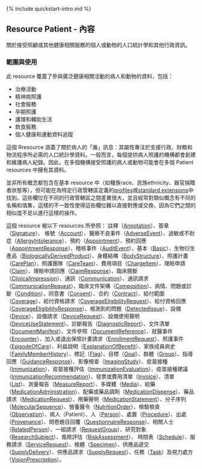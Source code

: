 {% include quickstart-intro.md %}

## Resource Patient - 內容

關於接受照顧或其他健康相關服務的個人或動物的人口統計學和其他行政資訊。

### 範圍與使用

此 resource 覆蓋了參與廣泛健康相關活動的病人和動物的資料，包括：

* 治療活動
* 精神病照護
* 社會服務
* 孕期照護
* 護理和輔助生活
* 飲食服務
* 個人健康和運動資料追蹤

這個 Rresource 涵蓋了關於病人的「誰」訊息：其屬性專注於支援行政、財務和物流程序所必需的人口統計學資料。一般而言，每個提供病人照護的機構都會創建和維護病人紀錄。因此，在多個機構接受照護的病人或動物可能會在多個 Patient resources 中擁有其資料。

並非所有概念都包含在基本 resource 中（如種族race、民族ethnicity、器官捐贈者狀態等），但可能在為特定行政管轄區定義的[profiles](https://hl7.org/fhir/R4/patient-profiles.html)或[standard extensions](https://hl7.org/fhir/R4/patient-extensions.html)中找到。這些欄位在不同的行政管轄區之間差異很大，並且經常對類似概念有不同的名稱和值集，這樣的不一致性使得這些欄位難以直接對應或交換，因為它們之間的相似度不足以進行這樣的操作。

這個 resource 被以下 resources 所參照：
註釋（[Annotation](https://hl7.org/fhir/R4/datatypes.html#Annotation)）、簽章（[Signature](https://hl7.org/fhir/R4/datatypes.html#Signature)）、 帳號（[Account](https://hl7.org/fhir/R4/account.html#Account)）、醫療不良事件（[AdverseEvent](https://hl7.org/fhir/R4/adverseevent.html#AdverseEvent)）、過敏或不耐症（[AllergyIntolerance](StructureDefinition-AllergyIntolerance-twcore.html)）、預約（[Appointment](https://hl7.org/fhir/R4/appointment.html#Appointment)）、預約回應（[AppointmentResponse](https://hl7.org/fhir/R4/appointmentresponse.html#AppointmentResponse)）、稽核事件（[AuditEvent](https://hl7.org/fhir/R4/auditevent.html#AuditEvent)）、基本（[Basic](https://hl7.org/fhir/R4/basic.html#Basic)）、生物衍生產品（[BiologicallyDerivedProduct](https://hl7.org/fhir/R4/biologicallyderivedproduct.html#BiologicallyDerivedProduct)）、身體結構（[BodyStructure](https://hl7.org/fhir/R4/bodystructure.html#BodyStructure)）、照護計畫（[CarePlan](https://hl7.org/fhir/R4/careplan.html#CarePlan)）、照護團隊（[CareTeam](https://hl7.org/fhir/R4/careteam.html#CareTeam)）、費用項目（[ChargeItem](https://hl7.org/fhir/R4/chargeitem.html#ChargeItem)）、理賠申請（[Claim](https://hl7.org/fhir/R4/claim.html#Claim)）、理賠申請回應（[ClaimResponse](https://hl7.org/fhir/R4/claimresponse.html#ClaimResponse)）、臨床臆斷（[ClinicalImpression](https://hl7.org/fhir/R4/clinicalimpression.html#ClinicalImpression)）、通訊（[Communication](https://hl7.org/fhir/R4/communication.html#Communication)）、通訊請求（[CommunicationRequest](https://hl7.org/fhir/R4/communicationrequest.html#CommunicationRequest)）、臨床文件架構（[Composition](StructureDefinition-Composition-twcore.html)）、病情、問題或診斷（[Condition](StructureDefinition-Condition-twcore.html)）、同意書（[Consent](https://hl7.org/fhir/R4/consent.html#Consent)）、合約（[Contract](https://hl7.org/fhir/R4/contract.html#Contract)）、給付範圍（[Coverage](https://hl7.org/fhir/R4/coverage.html#Coverage)）、給付資格請求（[CoverageEligibilityRequest](https://hl7.org/fhir/R4/coverageeligibilityrequest.html#CoverageEligibilityRequest)）、給付資格回應（[CoverageEligibilityResponse](https://hl7.org/fhir/R4/coverageeligibilityresponse.html#CoverageEligibilityResponse)）、檢測到的問題（[DetectedIssue](https://hl7.org/fhir/R4/detectedissue.html#DetectedIssue)）、設備（[Device](https://hl7.org/fhir/R4/device.html#Device)）、設備請求（[DeviceRequest](https://hl7.org/fhir/R4/devicerequest.html#DeviceRequest)）、設備使用聲明（[DeviceUseStatement](https://hl7.org/fhir/R4/deviceusestatement.html#DeviceUseStatement)）、診斷報告（[DiagnosticReport](StructureDefinition-DiagnosticReport-twcore.html)）、文件清單（[DocumentManifest](https://hl7.org/fhir/R4/documentmanifest.html#DocumentManifest)）、文件參照（[DocumentReference](StructureDefinition-DocumentReference-twcore.html)）、就醫事件（[Encounter](StructureDefinition-Encounter-twcore.html)）、加入或退出保險計畫請求（[EnrollmentRequest](https://hl7.org/fhir/R4/enrollmentrequest.html#EnrollmentRequest)）、照護事件（[EpisodeOfCare](https://hl7.org/fhir/R4/episodeofcare.html#EpisodeOfCare)）、利益說明（[ExplanationOfBenefit](https://hl7.org/fhir/R4/explanationofbenefit.html#ExplanationOfBenefit)）、家族成員病史（[FamilyMemberHistory](https://hl7.org/fhir/R4/familymemberhistory.html#FamilyMemberHistory)）、標記（[Flag](https://hl7.org/fhir/R4/flag.html#Flag)）、目標（[Goal](https://hl7.org/fhir/R4/goal.html#Goal)）、群體（[Group](https://hl7.org/fhir/R4/group.html#Group)）、指導回應（[GuidanceResponse](https://hl7.org/fhir/R4/guidanceresponse.html#GuidanceResponse)）、影像檢查（[ImagingStudy](StructureDefinition-ImagingStudy-twcore.html)）、疫苗接種（[Immunization](https://hl7.org/fhir/R4/immunization.html#Immunization)）、疫苗接種評估（[ImmunizationEvaluation](https://hl7.org/fhir/R4/immunizationevaluation.html#ImmunizationEvaluation)）、疫苗接種建議（[ImmunizationRecommendation](https://hl7.org/fhir/R4/immunizationrecommendation.html#ImmunizationRecommendation)）、發票或費用清單（[Invoice](https://hl7.org/fhir/R4/invoice.html#Invoice)）、清單（[List](https://hl7.org/fhir/R4/list.html#List)）、測量報告（[MeasureReport](https://hl7.org/fhir/R4/measurereport.html#MeasureReport)）、多媒體（[Media](StructureDefinition-Media-twcore.html)）、給藥（[MedicationAdministration](https://hl7.org/fhir/R4/medicationadministration.html#MedicationAdministration)）、配藥或藥品調劑（[MedicationDispense](StructureDefinition-MedicationDispense-twcore.html)）、藥品請求（[MedicationRequest](StructureDefinition-MedicationRequest-twcore.html)）、用藥聲明（[MedicationStatement](StructureDefinition-MedicationStatement-twcore.html)）、分子序列（[MolecularSequence](https://hl7.org/fhir/R4/molecularsequence.html#MolecularSequence)）、營養醫令（[NutritionOrder](https://hl7.org/fhir/R4/nutritionorder.html#NutritionOrder)）、檢驗檢查（[Observation](StructureDefinition-Observation-laboratoryResult-twcore.html)）、病人（Patient）、人（[Person](https://hl7.org/fhir/R4/person.html#Person)）、處置（[Procedure](StructureDefinition-Procedure-twcore.html)）、出處（[Provenance](https://hl7.org/fhir/R4/provenance.html#Provenance)）、問卷題目回覆（[QuestionnaireResponse](https://hl7.org/fhir/R4/questionnaireresponse.html#QuestionnaireResponse)）、相關人士（[RelatedPerson](https://hl7.org/fhir/R4/relatedperson.html#RelatedPerson)）、一組請求（[RequestGroup](https://hl7.org/fhir/R4/requestgroup.html#RequestGroup)）、研究對象（[ResearchSubject](https://hl7.org/fhir/R4/researchsubject.html#ResearchSubject)）、風險評估（[RiskAssessment](https://hl7.org/fhir/R4/riskassessment.html#RiskAssessment)）、 時間表（[Schedule](https://hl7.org/fhir/R4/schedule.html#Schedule)）、服務請求（[ServiceRequest](https://hl7.org/fhir/R4/servicerequest.html#ServiceRequest)）、檢體（[Specimen](StructureDefinition-Specimen-twcore.html)）、供應品遞交（[SupplyDelivery](https://hl7.org/fhir/R4/supplydelivery.html#SupplyDelivery)）、供應品請求（[SupplyRequest](https://hl7.org/fhir/R4/supplyrequest.html#SupplyRequest)）、任務（[Task](https://hl7.org/fhir/R4/task.html#Task)）及視力處方（[VisionPrescription](https://hl7.org/fhir/R4/visionprescription.html#VisionPrescription)）。

